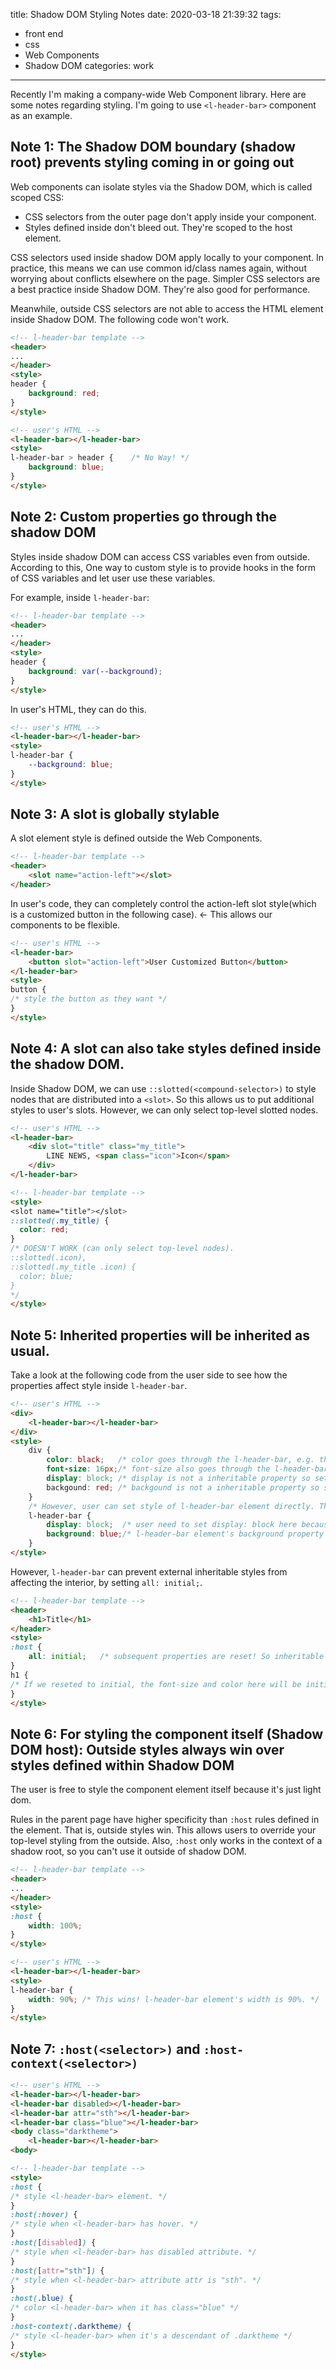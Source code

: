 title: Shadow DOM Styling Notes
date: 2020-03-18 21:39:32
tags:
  - front end
  - css
  - Web Components
  - Shadow DOM
categories: work
---

Recently I'm making a company-wide Web Component library. Here are some notes regarding styling. I'm going to use `<l-header-bar>` component as an example.

## Note 1: The Shadow DOM boundary (shadow root) prevents styling coming in or going out

Web components can isolate styles via the Shadow DOM, which is called scoped CSS:

- CSS selectors from the outer page don't apply inside your component.
- Styles defined inside don't bleed out. They're scoped to the host element.

CSS selectors used inside shadow DOM apply locally to your component. In practice, this means we can use common id/class names again, without worrying about conflicts elsewhere on the page. Simpler CSS selectors are a best practice inside Shadow DOM. They're also good for performance.

Meanwhile, outside CSS selectors are not able to access the HTML element inside Shadow DOM. The following code won't work.

```html
<!-- l-header-bar template -->
<header>
...
</header>
<style>
header {
    background: red;
}
</style>
```
```html
<!-- user's HTML -->
<l-header-bar></l-header-bar>
<style>
l-header-bar > header {    /* No Way! */
    background: blue;
}
</style>
```

## Note 2: Custom properties go through the shadow DOM

Styles inside shadow DOM can access CSS variables even from outside.
According to this, One way to custom style is to provide hooks in the form of CSS variables and let user use these variables.

For example, inside `l-header-bar`:
```html
<!-- l-header-bar template -->
<header>
...
</header>
<style>
header {
    background: var(--background);
}
</style>
```
In user's HTML, they can do this.
```html
<!-- user's HTML -->
<l-header-bar></l-header-bar>
<style>
l-header-bar {
    --background: blue;
}
</style>
```

## Note 3: A slot is globally stylable

A slot element style is defined outside the Web Components.

```html
<!-- l-header-bar template -->
<header>
    <slot name="action-left"></slot>
</header>
```

In user's code, they can completely control the action-left slot style(which is a customized button in the following case). ← This allows our components to be flexible.

```html
<!-- user's HTML -->
<l-header-bar>
    <button slot="action-left">User Customized Button</button>
</l-header-bar>
<style>
button {
/* style the button as they want */
}
</style>
```

## Note 4: A slot can also take styles defined inside the shadow DOM.

Inside Shadow DOM, we can use `::slotted(<compound-selector>)` to style nodes that are distributed into a `<slot>`. So this allows us to put additional styles to user's slots. However, we can only select top-level slotted nodes.

```html
<!-- user's HTML -->
<l-header-bar>
    <div slot="title" class="my_title">
        LINE NEWS, <span class="icon">Icon</span>
    </div>
</l-header-bar>
```
```html
<!-- l-header-bar template -->
<style>
<slot name="title"></slot>
::slotted(.my_title) {
  color: red;
}
/* DOESN'T WORK (can only select top-level nodes).
::slotted(.icon),
::slotted(.my_title .icon) {
  color: blue;
}
*/
</style>
```

## Note 5: Inherited properties will be inherited as usual.

Take a look at the following code from the user side to see how the properties affect style inside `l-header-bar`.

```html
<!-- user's HTML -->
<div>
    <l-header-bar></l-header-bar>
</div>
<style>
    div {
        color: black;   /* color goes through the l-header-bar, e.g. the text color inside l-header-bar is inherited from this. */
        font-size: 16px;/* font-size also goes through the l-header-bar. */
        display: block; /* display is not a inheritable property so setting this does not make the display property of l-header-bar also become block. */
        backgound: red; /* backgound is not a inheritable property so setting this does not make the background property of l-header-bar also become red. But since background property defaults to transparent, so in act, l-header-bar can get a red background. */
    }
    /* However, user can set style of l-header-bar element directly. The code below would work */
    l-header-bar {
        display: block;  /* user need to set display: block here because display property won't inherit parents' display value. Custom elements are display: inline by default. */
        background: blue;/* l-header-bar element's background property will be set to blue. */
    }
</style>
```

However, `l-header-bar` can prevent external inheritable styles from affecting the interior, by setting `all: initial;`.

```html
<!-- l-header-bar template -->
<header>
    <h1>Title</h1>
</header>
<style>
:host {
    all: initial;   /* subsequent properties are reset! So inheritable styles from outside cannot cross the shadow boundary */
}
h1 {
/* If we reseted to initial, the font-size and color here will be initial value of h1. Otherwise, it will inherit (16px black) from the outside div. */
}
</style>
```

## Note 6: For styling the component itself (Shadow DOM host): Outside styles always win over styles defined within Shadow DOM

The user is free to style the component element itself because it's just light dom.

Rules in the parent page have higher specificity than `:host` rules defined in the element. That is, outside styles win. This allows users to override your top-level styling from the outside. Also, `:host` only works in the context of a shadow root, so you can't use it outside of shadow DOM.

```html
<!-- l-header-bar template -->
<header>
...
</header>
<style>
:host {
    width: 100%;
}
</style>
```

```html
<!-- user's HTML -->
<l-header-bar></l-header-bar>
<style>
l-header-bar {
    width: 90%; /* This wins! l-header-bar element's width is 90%. */
}
</style>
```

## Note 7: `:host(<selector>)` and `:host-context(<selector>)`
```html
<!-- user's HTML -->
<l-header-bar></l-header-bar>
<l-header-bar disabled></l-header-bar>
<l-header-bar attr="sth"></l-header-bar>
<l-header-bar class="blue"></l-header-bar>
<body class="darktheme">
    <l-header-bar></l-header-bar>
<body>
```
```html
<!-- l-header-bar template -->
<style>
:host {
/* style <l-header-bar> element. */
}
:host(:hover) {
/* style when <l-header-bar> has hover. */
}
:host([disabled]) {
/* style when <l-header-bar> has disabled attribute. */
}
:host([attr="sth"]) {
/* style when <l-header-bar> attribute attr is "sth". */
}
:host(.blue) {
/* color <l-header-bar> when it has class="blue" */
}
:host-context(.darktheme) {
/* style <l-header-bar> when it's a descendant of .darktheme */
}
</style>
```
